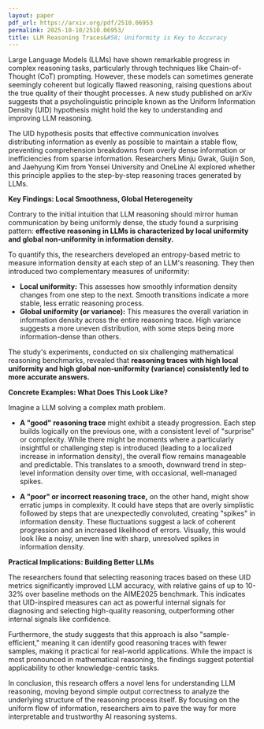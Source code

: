 ```yaml
---
layout: paper
pdf_url: https://arxiv.org/pdf/2510.06953
permalink: 2025-10-10/2510.06953/
title: LLM Reasoning Traces&#58; Uniformity is Key to Accuracy
---
```




Large Language Models (LLMs) have shown remarkable progress in complex reasoning tasks, particularly through techniques like Chain-of-Thought (CoT) prompting. However, these models can sometimes generate seemingly coherent but logically flawed reasoning, raising questions about the true quality of their thought processes. A new study published on arXiv suggests that a psycholinguistic principle known as the Uniform Information Density (UID) hypothesis might hold the key to understanding and improving LLM reasoning.

The UID hypothesis posits that effective communication involves distributing information as evenly as possible to maintain a stable flow, preventing comprehension breakdowns from overly dense information or inefficiencies from sparse information. Researchers Minju Gwak, Guijin Son, and Jaehyung Kim from Yonsei University and OneLine AI explored whether this principle applies to the step-by-step reasoning traces generated by LLMs.

**Key Findings: Local Smoothness, Global Heterogeneity**

Contrary to the initial intuition that LLM reasoning should mirror human communication by being uniformly dense, the study found a surprising pattern: **effective reasoning in LLMs is characterized by local uniformity and global non-uniformity in information density.**

To quantify this, the researchers developed an entropy-based metric to measure information density at each step of an LLM's reasoning. They then introduced two complementary measures of uniformity:

*   **Local uniformity:** This assesses how smoothly information density changes from one step to the next. Smooth transitions indicate a more stable, less erratic reasoning process.
*   **Global uniformity (or variance):** This measures the overall variation in information density across the entire reasoning trace. High variance suggests a more uneven distribution, with some steps being more information-dense than others.

The study's experiments, conducted on six challenging mathematical reasoning benchmarks, revealed that **reasoning traces with high local uniformity and high global non-uniformity (variance) consistently led to more accurate answers.**

**Concrete Examples: What Does This Look Like?**

Imagine a LLM solving a complex math problem.

*   **A "good" reasoning trace** might exhibit a steady progression. Each step builds logically on the previous one, with a consistent level of "surprise" or complexity. While there might be moments where a particularly insightful or challenging step is introduced (leading to a localized increase in information density), the overall flow remains manageable and predictable. This translates to a smooth, downward trend in step-level information density over time, with occasional, well-managed spikes.

*   **A "poor" or incorrect reasoning trace,** on the other hand, might show erratic jumps in complexity. It could have steps that are overly simplistic followed by steps that are unexpectedly convoluted, creating "spikes" in information density. These fluctuations suggest a lack of coherent progression and an increased likelihood of errors. Visually, this would look like a noisy, uneven line with sharp, unresolved spikes in information density.

**Practical Implications: Building Better LLMs**

The researchers found that selecting reasoning traces based on these UID metrics significantly improved LLM accuracy, with relative gains of up to 10-32% over baseline methods on the AIME2025 benchmark. This indicates that UID-inspired measures can act as powerful internal signals for diagnosing and selecting high-quality reasoning, outperforming other internal signals like confidence.

Furthermore, the study suggests that this approach is also "sample-efficient," meaning it can identify good reasoning traces with fewer samples, making it practical for real-world applications. While the impact is most pronounced in mathematical reasoning, the findings suggest potential applicability to other knowledge-centric tasks.

In conclusion, this research offers a novel lens for understanding LLM reasoning, moving beyond simple output correctness to analyze the underlying structure of the reasoning process itself. By focusing on the uniform flow of information, researchers aim to pave the way for more interpretable and trustworthy AI reasoning systems.